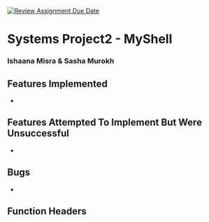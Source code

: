 [![Review Assignment Due Date](https://classroom.github.com/assets/deadline-readme-button-22041afd0340ce965d47ae6ef1cefeee28c7c493a6346c4f15d667ab976d596c.svg)](https://classroom.github.com/a/Tfg6waJb)
# Systems Project2 - MyShell

### Ishaana Misra & Sasha Murokh
### <Insert Creative Team Name>

## Features Implemented
-
## Features Attempted To Implement But Were Unsuccessful
-
## Bugs
-
## Function Headers
